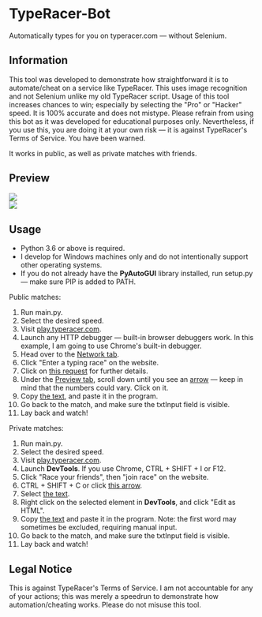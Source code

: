 # TypeRacer-Bot
Automatically types for you on typeracer.com — without Selenium.

## Information
This tool was developed to demonstrate how straightforward it is to automate/cheat on a service like TypeRacer. This uses image recognition and not Selenium unlike my old TypeRacer script. Usage of this tool increases chances to win; especially by selecting the "Pro" or "Hacker" speed. It is 100% accurate and does not mistype. Please refrain from using this bot as it was developed for educational purposes only. Nevertheless, if you use this, you are doing it at your own risk — it is against TypeRacer's Terms of Service. You have been warned.

It works in public, as well as private matches with friends.

## Preview
![](https://i.imgur.com/xG8J3yM.gif)<br/>
![](https://i.imgur.com/QVQcEUN.png)

## Usage
- Python 3.6 or above is required.
- I develop for Windows machines only and do not intentionally support other operating systems.
- If you do not already have the **PyAutoGUI** library installed, run setup.py — make sure PIP is added to PATH.

Public matches:
1. Run main.py.
2. Select the desired speed.
3. Visit [play.typeracer.com](https://play.typeracer.com).
4. Launch any HTTP debugger — built-in browser debuggers work. In this example, I am going to use Chrome's built-in debugger.
5. Head over to the [Network tab](https://i.imgur.com/UAzJL0R.png).
6. Click "Enter a typing race" on the website.
7. Click on [this request](https://i.imgur.com/3gdyVdm.png) for further details.
8. Under the [Preview tab](https://i.imgur.com/oKbygth.png), scroll down until you see an [arrow](https://i.imgur.com/hBj61ou.png) — keep in mind that the numbers could vary. Click on it.
9. Copy [the text](https://i.imgur.com/P7Lrl73.png), and paste it in the program.
10. Go back to the match, and make sure the txtInput field is visible.
11. Lay back and watch!

Private matches:
1. Run main.py.
2. Select the desired speed.
3. Visit [play.typeracer.com](https://play.typeracer.com).
4. Launch **DevTools**. If you use Chrome, CTRL + SHIFT + I or F12.
5. Click "Race your friends", then "join race" on the website.
6. CTRL + SHIFT + C or click [this arrow](https://i.imgur.com/zvxm2Aw.png).
7. Select [the text](https://i.imgur.com/3D5SacJ.png).
8. Right click on the selected element in **DevTools**, and click "Edit as HTML".
9. Copy [the text](https://i.imgur.com/cN83wmr.png) and paste it in the program. Note: the first word may sometimes be excluded, requiring manual input.
10. Go back to the match, and make sure the txtInput field is visible.
11. Lay back and watch!

## Legal Notice
This is against TypeRacer's Terms of Service. I am not accountable for any of your actions; this was merely a speedrun to demonstrate how automation/cheating works. Please do not misuse this tool.
